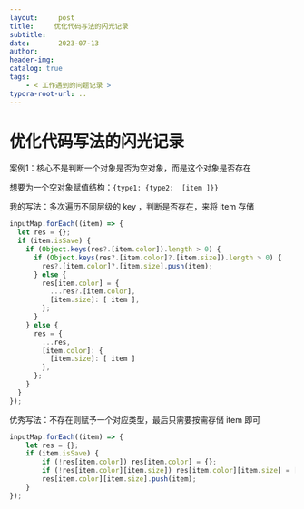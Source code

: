 ```yaml
---
layout:     post
title:     优化代码写法的闪光记录
subtitle:  
date:       2023-07-13
author:     
header-img: 
catalog: true
tags:
    - < 工作遇到的问题记录 >
typora-root-url: ..
---
```




# 优化代码写法的闪光记录

案例1：核心不是判断一个对象是否为空对象，而是这个对象是否存在

想要为一个空对象赋值结构：`{type1: {type2:  [item ]}}`

我的写法：多次遍历不同层级的 key ，判断是否存在，来将 item 存储

```js
inputMap.forEach((item) => {
  let res = {};
  if (item.isSave) {
    if (Object.keys(res?.[item.color]).length > 0) {
      if (Object.keys(res?.[item.color]?.[item.size]).length > 0) {
        res?.[item.color]?.[item.size].push(item);
      } else {
        res[item.color] = {
          ...res?.[item.color],
          [item.size]: [ item ],
        };
      }
    } else {
      res = {
        ...res,
        [item.color]: {
          [item.size]: [ item ]
        },
      };
    }
  }
});
```

优秀写法：不存在则赋予一个对应类型，最后只需要按需存储 item 即可

```js
inputMap.forEach((item) => {
	let res = {};
	if (item.isSave) {
		if (!res[item.color]) res[item.color] = {};
		if (!res[item.color][item.size]) res[item.color][item.size] = [];
		res[item.color][item.size].push(item);
	}
});
```



